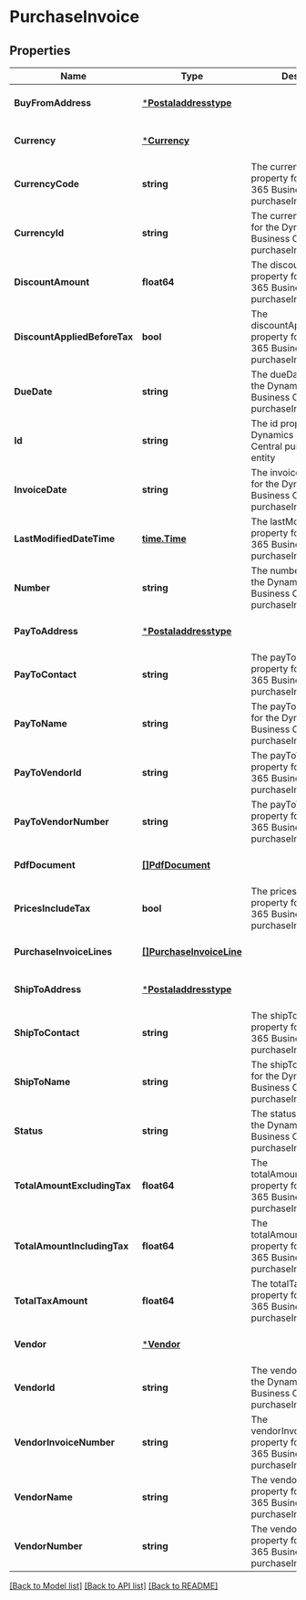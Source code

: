 # PurchaseInvoice

## Properties
Name | Type | Description | Notes
------------ | ------------- | ------------- | -------------
**BuyFromAddress** | [***Postaladdresstype**](postaladdresstype.md) |  | [optional] [default to null]
**Currency** | [***Currency**](currency.md) |  | [optional] [default to null]
**CurrencyCode** | **string** | The currencyCode property for the Dynamics 365 Business Central purchaseInvoice entity | [optional] [default to null]
**CurrencyId** | **string** | The currencyId property for the Dynamics 365 Business Central purchaseInvoice entity | [optional] [default to null]
**DiscountAmount** | **float64** | The discountAmount property for the Dynamics 365 Business Central purchaseInvoice entity | [optional] [default to null]
**DiscountAppliedBeforeTax** | **bool** | The discountAppliedBeforeTax property for the Dynamics 365 Business Central purchaseInvoice entity | [optional] [default to null]
**DueDate** | **string** | The dueDate property for the Dynamics 365 Business Central purchaseInvoice entity | [optional] [default to null]
**Id** | **string** | The id property for the Dynamics 365 Business Central purchaseInvoice entity | [optional] [default to null]
**InvoiceDate** | **string** | The invoiceDate property for the Dynamics 365 Business Central purchaseInvoice entity | [optional] [default to null]
**LastModifiedDateTime** | [**time.Time**](time.Time.md) | The lastModifiedDateTime property for the Dynamics 365 Business Central purchaseInvoice entity | [optional] [default to null]
**Number** | **string** | The number property for the Dynamics 365 Business Central purchaseInvoice entity | [optional] [default to null]
**PayToAddress** | [***Postaladdresstype**](postaladdresstype.md) |  | [optional] [default to null]
**PayToContact** | **string** | The payToContact property for the Dynamics 365 Business Central purchaseInvoice entity | [optional] [default to null]
**PayToName** | **string** | The payToName property for the Dynamics 365 Business Central purchaseInvoice entity | [optional] [default to null]
**PayToVendorId** | **string** | The payToVendorId property for the Dynamics 365 Business Central purchaseInvoice entity | [optional] [default to null]
**PayToVendorNumber** | **string** | The payToVendorNumber property for the Dynamics 365 Business Central purchaseInvoice entity | [optional] [default to null]
**PdfDocument** | [**[]PdfDocument**](pdfDocument.md) |  | [optional] [default to null]
**PricesIncludeTax** | **bool** | The pricesIncludeTax property for the Dynamics 365 Business Central purchaseInvoice entity | [optional] [default to null]
**PurchaseInvoiceLines** | [**[]PurchaseInvoiceLine**](purchaseInvoiceLine.md) |  | [optional] [default to null]
**ShipToAddress** | [***Postaladdresstype**](postaladdresstype.md) |  | [optional] [default to null]
**ShipToContact** | **string** | The shipToContact property for the Dynamics 365 Business Central purchaseInvoice entity | [optional] [default to null]
**ShipToName** | **string** | The shipToName property for the Dynamics 365 Business Central purchaseInvoice entity | [optional] [default to null]
**Status** | **string** | The status property for the Dynamics 365 Business Central purchaseInvoice entity | [optional] [default to null]
**TotalAmountExcludingTax** | **float64** | The totalAmountExcludingTax property for the Dynamics 365 Business Central purchaseInvoice entity | [optional] [default to null]
**TotalAmountIncludingTax** | **float64** | The totalAmountIncludingTax property for the Dynamics 365 Business Central purchaseInvoice entity | [optional] [default to null]
**TotalTaxAmount** | **float64** | The totalTaxAmount property for the Dynamics 365 Business Central purchaseInvoice entity | [optional] [default to null]
**Vendor** | [***Vendor**](vendor.md) |  | [optional] [default to null]
**VendorId** | **string** | The vendorId property for the Dynamics 365 Business Central purchaseInvoice entity | [optional] [default to null]
**VendorInvoiceNumber** | **string** | The vendorInvoiceNumber property for the Dynamics 365 Business Central purchaseInvoice entity | [optional] [default to null]
**VendorName** | **string** | The vendorName property for the Dynamics 365 Business Central purchaseInvoice entity | [optional] [default to null]
**VendorNumber** | **string** | The vendorNumber property for the Dynamics 365 Business Central purchaseInvoice entity | [optional] [default to null]

[[Back to Model list]](../README.md#documentation-for-models) [[Back to API list]](../README.md#documentation-for-api-endpoints) [[Back to README]](../README.md)

